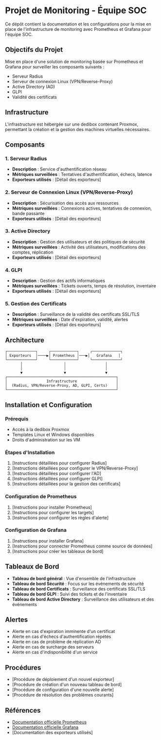# Projet de Monitoring - Équipe SOC

Ce dépôt contient la documentation et les configurations pour la mise en place de l'infrastructure de monitoring avec Prometheus et Grafana pour l'équipe SOC.

## Objectifs du Projet

Mise en place d'une solution de monitoring basée sur Prometheus et Grafana pour surveiller les composants suivants :
- Serveur Radius
- Serveur de connexion Linux (VPN/Reverse-Proxy)
- Active Directory (AD)
- GLPI
- Validité des certificats

## Infrastructure

L'infrastructure est hébergée sur une dedibox contenant Proxmox, permettant la création et la gestion des machines virtuelles nécessaires.

## Composants

### 1. Serveur Radius
- **Description** : Service d'authentification réseau
- **Métriques surveillées** : Tentatives d'authentification, échecs, latence
- **Exporteurs utilisés** : [Détail des exporteurs]

### 2. Serveur de Connexion Linux (VPN/Reverse-Proxy)
- **Description** : Sécurisation des accès aux ressources
- **Métriques surveillées** : Connexions actives, tentatives de connexion, bande passante
- **Exporteurs utilisés** : [Détail des exporteurs]

### 3. Active Directory
- **Description** : Gestion des utilisateurs et des politiques de sécurité
- **Métriques surveillées** : Activité des utilisateurs, modifications des comptes, réplication
- **Exporteurs utilisés** : [Détail des exporteurs]

### 4. GLPI
- **Description** : Gestion des actifs informatiques
- **Métriques surveillées** : Tickets ouverts, temps de résolution, inventaire
- **Exporteurs utilisés** : [Détail des exporteurs]

### 5. Gestion des Certificats
- **Description** : Surveillance de la validité des certificats SSL/TLS
- **Métriques surveillées** : Date d'expiration, validité, alertes
- **Exporteurs utilisés** : [Détail des exporteurs]

## Architecture

```
┌─────────────┐     ┌────────────┐     ┌─────────────┐
│ Exporteurs  │────▶│ Prometheus │───▶│   Grafana   │
└─────────────┘     └────────────┘     └─────────────┘
       │                   │                  │
       │                   │                  │
       ▼                   ▼                  ▼
┌──────────────────────────────────────────────────┐
│                  Infrastructure                  │
│  (Radius, VPN/Reverse-Proxy, AD, GLPI, Certs)    │
└──────────────────────────────────────────────────┘
```

## Installation et Configuration

### Prérequis
- Accès à la dedibox Proxmox
- Templates Linux et Windows disponibles
- Droits d'administration sur les VM

### Étapes d'Installation
1. [Instructions détaillées pour configurer Radius]
2. [Instructions détaillées pour configurer le VPN/Reverse-Proxy]
3. [Instructions détaillées pour configurer l'AD]
4. [Instructions détaillées pour configurer GLPI]
5. [Instructions détaillées pour la gestion des certificats]

### Configuration de Prometheus
1. [Instructions pour installer Prometheus]
2. [Instructions pour configurer les targets]
3. [Instructions pour configurer les règles d'alerte]

### Configuration de Grafana
1. [Instructions pour installer Grafana]
2. [Instructions pour connecter Prometheus comme source de données]
3. [Instructions pour créer les tableaux de bord]

## Tableaux de Bord

- **Tableau de bord général** : Vue d'ensemble de l'infrastructure
- **Tableau de bord Sécurité** : Focus sur les événements de sécurité
- **Tableau de bord Certificats** : Surveillance des certificats SSL/TLS
- **Tableau de bord GLPI** : Suivi des tickets et de l'inventaire
- **Tableau de bord Active Directory** : Surveillance des utilisateurs et des événements

## Alertes

- Alerte en cas d'expiration imminente d'un certificat
- Alerte en cas d'échecs d'authentification répétés
- Alerte en cas de problème de réplication AD
- Alerte en cas de surcharge des serveurs
- Alerte en cas d'indisponibilité d'un service

## Procédures

- [Procédure de déploiement d'un nouvel exporteur]
- [Procédure de création d'un nouveau tableau de bord]
- [Procédure de configuration d'une nouvelle alerte]
- [Procédure de résolution des problèmes courants]

## Références

- [Documentation officielle Prometheus](https://prometheus.io/docs/introduction/overview/)
- [Documentation officielle Grafana](https://grafana.com/docs/)
- [Documentation des exporteurs utilisés]
